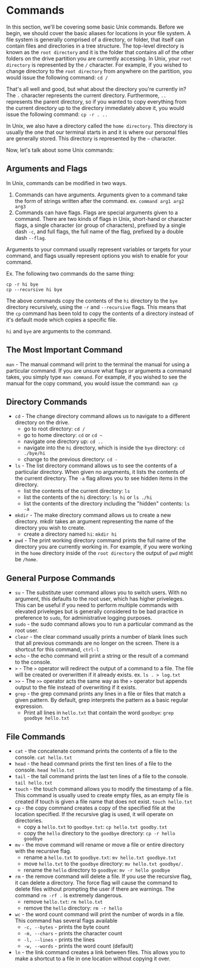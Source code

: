# Commands
In this section, we'll be covering some basic Unix commands. Before we begin, we should cover the basic aliases for locations in your file system. A file system is generally comprised of a directory, or folder, that itself can contain files and directories in a tree structure. The top-level directory is known as the `root directory` and it is the folder that contains all of the other folders on the drive partition you are currently accessing. In Unix, your `root directory` is represented by the `/` character. For example, if you wished to change directory to the `root directory` from anywhere on the partition, you would issue the following command: `cd /`

That's all well and good, but what about the directory you're currently in? The `.` character represents the current directory. Furthermore, `..` represents the parent directory, so if you wanted to copy everything from the current directory up to the directory immediately above it, you would issue the following command: `cp -r . ..`

In Unix, we also have a directory called the `home directory`. This directory is usually the one that our terminal starts in and it is where our personal files are generally stored. This directory is represented by the `~` character.

Now, let's talk about some Unix commands:

## Arguments and Flags
In Unix, commands can be modified in two ways.
1. Commands can have arguments. Arguments given to a command take the form of strings written after the command. ex. `command arg1 arg2 arg3`
2. Commands can have flags. Flags are special arguments given to a command. There are two kinds of flags in Unix, short-hand or character flags, a single character (or group of characters), prefixed by a single dash `-c`, and full flags, the full name of the flag, prefixed by a double dash `--flag`.

Arguments to your command usually represent variables or targets for your command, and flags usually represent options you wish to enable for your command.

Ex. The following two commands do the same thing:
```
cp -r hi bye
cp --recursive hi bye
```
The above commands copy the contents of the `hi` directory to the `bye` directory recursively, using the `-r` and `--recursive` flags. This means that the `cp` command has been told to copy the contents of a directory instead of it's default mode which copies a specific file.

`hi` and `bye` are arguments to the command.

## The Most Important Command
`man` - The manual command will print to the terminal the manual for using a particular command. If you are unsure what flags or arguments a command takes, you simply type `man command`. For example, if you wished to see the manual for the copy command, you would issue the command: `man cp`

## Directory Commands
* `cd` - The change directory command allows us to navigate to a different directory on the drive. 
  * go to root directory: `cd /`
  * go to home directory: `cd` or `cd ~`
  * navigate one directory up: `cd ..`
  * navigate into the `hi` directory, which is inside the `bye` directory: `cd ./bye/hi`
  * change to the previous directory: `cd -`
* `ls` - The list directory command allows us to see the contents of a particular directory. When given no arguments, it lists the contents of the current directory. The `-a` flag allows you to see hidden items in the directory.
  * list the contents of the current directory: `ls`
  * list the contents of the `hi` directory: `ls hi` or `ls ./hi`
  * list the contents of the directory including the "hidden" contents: `ls -a`
* `mkdir` - The make directory command allows us to create a new directory. mkdir takes an argument representing the name of the directory you wish to create.
  * create a directory named `hi`: `mkdir hi`
* `pwd` - The print working directory command prints the full name of the directory you are currently working in. For example, if you were working in the `home` directory inside of the `root directory` the output of `pwd` might be `/home`.

## General Purpose Commands

* `su` - The substitute user command allows you to switch users. With no argument, this defaults to the root user, which has higher priveleges. This can be useful if you need to perform multiple commands with elevated priveleges but is generally considered to be bad practice in preference to `sudo`, for administrative logging purposes.
* `sudo` - the sudo command allows you to run a particular command as the root user.
* `clear` - the clear command usually prints a number of blank lines such that all previous commands are no longer on the screen. There is a shortcut for this command, `ctrl-l`
* `echo` - the echo command will print a string or the result of a command to the console.
* `>` - The `>` operator will redirect the output of a command to a file. The file will be created or overwritten if it already exists. ex. `ls . > log.txt`
* `>>` - The `>>` operator acts the same way as the `>` operator but appends output to the file instead of overwriting if it exists.
* `grep` - the grep command prints any lines in a file or files that match a given pattern. By default, grep interprets the pattern as a basic regular expression.
  * Print all lines in `hello.txt` that contain the word `goodbye`: `grep goodbye hello.txt`


## File Commands
* `cat` - the concatenate command prints the contents of a file to the console. `cat hello.txt`
* `head` - the head command prints the first ten lines of a file to the console. `head hello.txt`
* `tail` - the tail command prints the last ten lines of a file to the console. `tail hello.txt`
* `touch` - the touch command allows you to modify the timestamp of a file. This command is usually used to create empty files, as an empty file is created if touch is given a file name that does not exist. `touch hello.txt`
* `cp` - the copy command creates a copy of the specified file at the location specified. If the recursive glag is used, it will operate on directories.
  * copy a `hello.txt` to `goodbye.txt`: `cp hello.txt goodby.txt`
  * copy the `hello` directory to the `goodbye` directory: `cp -r hello goodbye`
* `mv` - the move command will rename or move a file or entire directory with the recursive flag.
  * rename a `hello.txt` to `goodbye.txt`: `mv hello.txt goodbye.txt`
  * move `hello.txt` to the `goodbye` directory: `mv hello.txt goodbye/.`
  * rename the `hello` directory to `goodbye`: `mv -r hello goodbye`
* `rm` - the remove command will delete a file. If you use the recursive flag, it can delete a directory. The force flag will cause the command to delete files without prompting the user if there are warnings. The command `rm -rf .` is extremely dangerous.
  * remove `hello.txt`: `rm hello.txt`
  * remove the `hello` directory: `rm -r hello`
* `wc` - the word count command will print the number of words in a file. This command has several flags available
  * `-c, --bytes` - prints the byte count
  * `-m, --chars` - prints the character count
  * `-l, --lines` - prints the lines
  * `-w, --words` - prints the word count (default)
* `ln` - the link command creates a link between files. This allows you to make a shortcut to a file in one location without copying it over.

